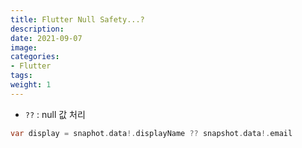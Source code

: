 ```yaml
---
title: Flutter Null Safety...?
description: 
date: 2021-09-07
image: 
categories:
- Flutter
tags:
weight: 1
---
```


- `??` : null 값 처리
```dart
var display = snaphot.data!.displayName ?? snapshot.data!.email
```